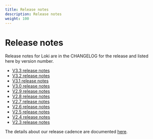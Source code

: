 ```yaml
---
title: Release notes
description: Release notes
weight: 100
---
```

# Release notes

Release notes for Loki are in the CHANGELOG for the release and
listed here by version number.

- [V3.3 release notes](https://grafana.com/docs/loki/<LOKI_VERSION>/release-notes/v3-3/)
- [V3.2 release notes](https://grafana.com/docs/loki/<LOKI_VERSION>/release-notes/v3-2/)
- [V3.1 release notes](https://grafana.com/docs/loki/<LOKI_VERSION>/release-notes/v3-1/)
- [V3.0 release notes](https://grafana.com/docs/loki/<LOKI_VERSION>/release-notes/v3-0/)
- [V2.9 release notes](https://grafana.com/docs/loki/<LOKI_VERSION>/release-notes/v2-9/)
- [V2.8 release notes](https://grafana.com/docs/loki/<LOKI_VERSION>/release-notes/v2-8/)
- [V2.7 release notes](https://grafana.com/docs/loki/<LOKI_VERSION>/release-notes/v2-7/)
- [V2.6 release notes](https://grafana.com/docs/loki/<LOKI_VERSION>/release-notes/v2-6/)
- [V2.5 release notes](https://grafana.com/docs/loki/<LOKI_VERSION>/release-notes/v2-5/)
- [V2.4 release notes](https://grafana.com/docs/loki/<LOKI_VERSION>/release-notes/v2-4/)
- [V2.3 release notes](https://grafana.com/docs/loki/<LOKI_VERSION>/release-notes/v2-3/)

The details about our release cadence are documented [here](https://grafana.com/docs/loki/<LOKI_VERSION>/release-notes/cadence/).
